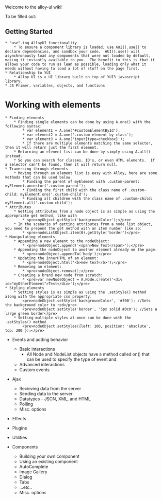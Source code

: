 Welcome to the alloy-ui wiki!

To be filled out:

## Getting Started
	* "use"-ing AlloyUI functionality
		* To ensure a component library is loaded, use AUI().use() to declare dependencies, and sandbox your code.  AUI().use() will asynchronously load any components that were not loaded by default, making it instantly available to you.  The benefit to this is that it allows your code to run as lean as possible, loading only what it needs without having to load a lot of stuff on the page first.
	* Relationship to YUI
		* Alloy UI is a UI library built on top of YUI3 javascript library.
	* JS Primer, variables, objects, and functions
	
# Working with elements
	* Finding elements
		* Finding single elements can be done by using A.one() with the following syntax:
			* var element1 = A.one('#customElementById');
			* var element2 = A.one('.custom-element-by-class');
			* var element3 = A.one('input[type=checkbox]');
			* If there are multiple elements matching the same selector, then it will return just the first element.
		* Returning an element list can be done by simply using A.all() instead.
		* So you can search for classes, ID's, or even HTML elements.  If a selector can't be found, then it will return null.
	* Traversing through elements
		* Moving through an element list is easy with Alloy, here are some methods that can be used below
			* Finding the parent of myElement with .custom-parent: myElement.ancestor('.custom-parent');
			* Finding the first child with the class name of .custom-child: myElement.one('.custom-child');
			* Finding all children with the class name of .custom-child: myElement.all('.custom-child');
	* Attributes
		* Getting attributes from a node object is as simple as using the appropriate get method, like with
			* <pre>myObject.getStyle('backgroundColor');</pre>
		* In the scenario of getting attributes from a node list object, you need to prepend the get method with an item number like so:
			* <pre>nodeListObject.item(0).getStyle('border')</pre>
	* Manipulating elements
		* Appending a new element to the nodeObject:
			* <pre>nodeObject.append('<span>New Text</span>');</pre>
		* Appending the nodeObject to another element already on the page:
			* <pre>nodeObject.appendTo('body');</pre>
		* Updating the innerHTML of an element:
			* <pre>nodeObject.html('<b>new text</b>');</pre>
		* Removing an element:
			* <pre>nodeObject.remove();</pre>
		* Creating a brand new node from scratch:
			* <pre>var newNodeObject = A.Node.create('<div id="myOtherElement">Test</div>');</pre>
	* Styling elements
		* Setting styles is as simple as using the .setStyle() method along with the appropriate css property:
			<pre>nodeObject.setStyle('backgroundColor', '#f00'); //Sets the background color to red</pre>
			<pre>nodeObject.setStyle('border', '5px solid #0c0'); //Sets a large green border</pre>
		* Setting multiple styles at once can be done with the .setStyles() method
			<pre>nodeObject.setStyles({left: 100, position: 'absolute', top: 200 });</pre>

* Events and adding behavior
	* Basic interactions
		* All Node and NodeList objects have a method called on() that can be used to specify the type of event and 
	* Advanced interactions
	* Custom events

* Ajax
	* Recieving data from the server
	* Sending data to the server
	* Datatypes - JSON, XML, and HTML
	* Polling
	* Misc. options
	
* Effects
* Plugins
* Utilities

* Components
	* Building your own component
	* Using an existing component
	* 	AutoComplete
	* Image Gallery
	* Dialog
	* Tabs
	* ...etc..
	* Misc. options